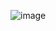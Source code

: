 ![image](https://github.com/Sudo-Aditya/WeatherApp/assets/81794467/488a7348-08f9-43ec-aa51-50ef54787c55)
